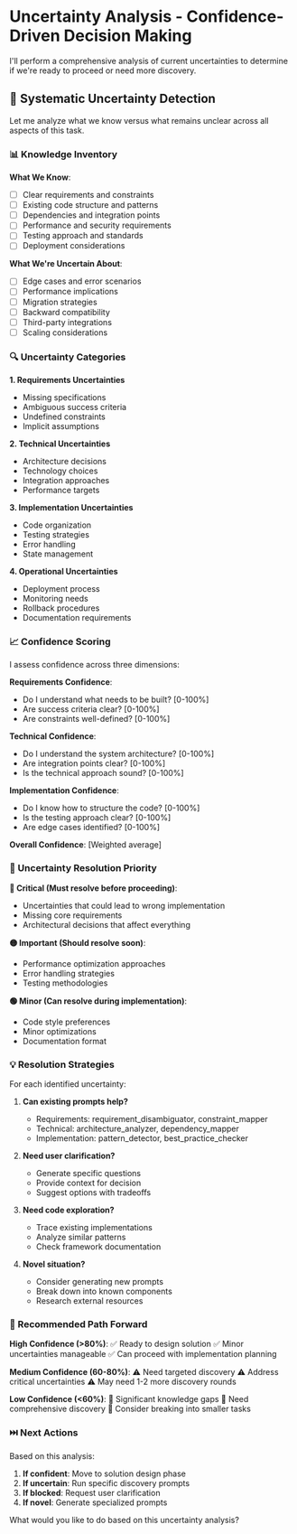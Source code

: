 # Uncertainty Analysis - Confidence-Driven Decision Making

I'll perform a comprehensive analysis of current uncertainties to determine if we're ready to proceed or need more discovery.

## 🎯 Systematic Uncertainty Detection

Let me analyze what we know versus what remains unclear across all aspects of this task.

### 📊 Knowledge Inventory

**What We Know**:
- [ ] Clear requirements and constraints
- [ ] Existing code structure and patterns
- [ ] Dependencies and integration points
- [ ] Performance and security requirements
- [ ] Testing approach and standards
- [ ] Deployment considerations

**What We're Uncertain About**:
- [ ] Edge cases and error scenarios
- [ ] Performance implications
- [ ] Migration strategies
- [ ] Backward compatibility
- [ ] Third-party integrations
- [ ] Scaling considerations

### 🔍 Uncertainty Categories

**1. Requirements Uncertainties**
- Missing specifications
- Ambiguous success criteria
- Undefined constraints
- Implicit assumptions

**2. Technical Uncertainties**
- Architecture decisions
- Technology choices
- Integration approaches
- Performance targets

**3. Implementation Uncertainties**
- Code organization
- Testing strategies
- Error handling
- State management

**4. Operational Uncertainties**
- Deployment process
- Monitoring needs
- Rollback procedures
- Documentation requirements

### 📈 Confidence Scoring

I assess confidence across three dimensions:

**Requirements Confidence**: 
- Do I understand what needs to be built? [0-100%]
- Are success criteria clear? [0-100%]
- Are constraints well-defined? [0-100%]

**Technical Confidence**:
- Do I understand the system architecture? [0-100%]
- Are integration points clear? [0-100%]
- Is the technical approach sound? [0-100%]

**Implementation Confidence**:
- Do I know how to structure the code? [0-100%]
- Is the testing approach clear? [0-100%]
- Are edge cases identified? [0-100%]

**Overall Confidence**: [Weighted average]

### 🎯 Uncertainty Resolution Priority

**🔴 Critical (Must resolve before proceeding)**:
- Uncertainties that could lead to wrong implementation
- Missing core requirements
- Architectural decisions that affect everything

**🟡 Important (Should resolve soon)**:
- Performance optimization approaches
- Error handling strategies
- Testing methodologies

**🟢 Minor (Can resolve during implementation)**:
- Code style preferences
- Minor optimizations
- Documentation format

### 💡 Resolution Strategies

For each identified uncertainty:

1. **Can existing prompts help?**
   - Requirements: requirement_disambiguator, constraint_mapper
   - Technical: architecture_analyzer, dependency_mapper
   - Implementation: pattern_detector, best_practice_checker

2. **Need user clarification?**
   - Generate specific questions
   - Provide context for decision
   - Suggest options with tradeoffs

3. **Need code exploration?**
   - Trace existing implementations
   - Analyze similar patterns
   - Check framework documentation

4. **Novel situation?**
   - Consider generating new prompts
   - Break down into known components
   - Research external resources

### 🚀 Recommended Path Forward

**High Confidence (>80%)**:
✅ Ready to design solution
✅ Minor uncertainties manageable
✅ Can proceed with implementation planning

**Medium Confidence (60-80%)**:
⚠️ Need targeted discovery
⚠️ Address critical uncertainties
⚠️ May need 1-2 more discovery rounds

**Low Confidence (<60%)**:
🚫 Significant knowledge gaps
🚫 Need comprehensive discovery
🚫 Consider breaking into smaller tasks

### ⏭️ Next Actions

Based on this analysis:

1. **If confident**: Move to solution design phase
2. **If uncertain**: Run specific discovery prompts
3. **If blocked**: Request user clarification
4. **If novel**: Generate specialized prompts

What would you like to do based on this uncertainty analysis?